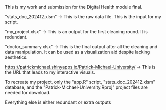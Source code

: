 This is my work and submission for the Digital Health module final.

"stats_doc_202412.xlsm" -> This is the raw data file. This is the input for my script.

"my_project.xlsx" -> This is an output for the first cleaning round. It is redundant.

"doctor_summary.xlsx" -> This is the final output after all the cleaning and data manipulation. It can be used as a visualization aid despite lacking aesthetics.

https://patrickmichael.shinyapps.io/Patrick-Michael-University/     -> This is the URL that leads to my interactive visuals. 

To recreate my project, only the "app.R" script, "stats_doc_202412.xlsm" database, and the "Patrick-Michael-University.Rproj" project files are needed for download.

Everything else is either redundant or extra outputs
